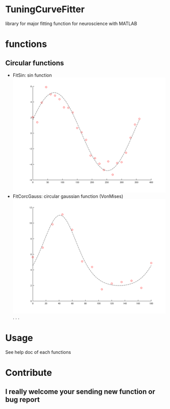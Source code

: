 # TuningCurveFitter
library for major fitting function for neuroscience with MATLAB

# functions

## Circular functions
 - FitSin: sin function
 ![tuneSin.png](tuneSin.png)
 - FitCorcGauss: circular gaussian function (VonMises)
 ![tuneCG.png](tuneCG.png)
 .
 .
 .

# Usage
See help doc of each functions

# Contribute
I really welcome your sending new function or bug report
 -  
